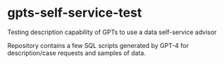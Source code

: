 # gpts-self-service-test
Testing description capability of GPTs to use a data self-service advisor

Repository contains a few SQL scripts generated by GPT-4 for description/case requests and samples of data. 
